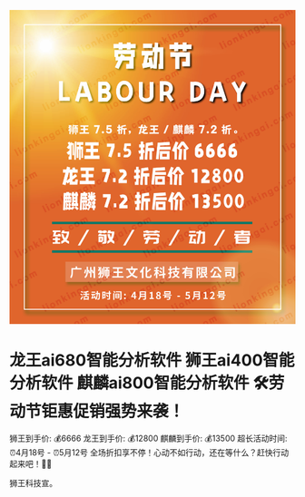 ![](https://raw.githubusercontent.com/lionkingwin/51-promotion/main/202251promotion.jpg)

# 龙王ai680智能分析软件 狮王ai400智能分析软件 麒麟ai800智能分析软件 🛠劳动节钜惠促销强势来袭！
狮王到手价: 💰6666
龙王到手价: 💰12800
麒麟到手价: 💰13500
超长活动时间: 
⏰4月18号 - ⏰5月12号
全场折扣享不停！心动不如行动，还在等什么？赶快行动起来吧！🥳🥳

狮王科技宣。
